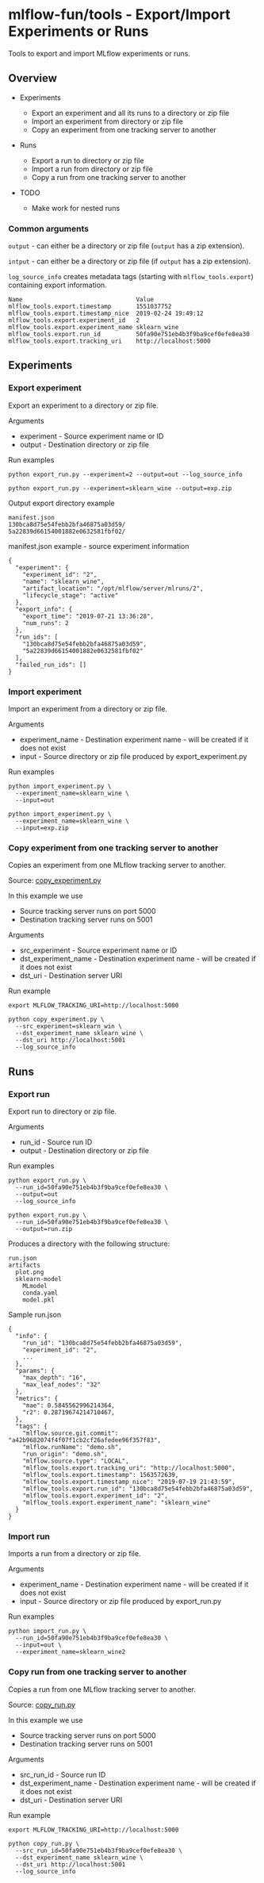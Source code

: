 # mlflow-fun/tools - Export/Import Experiments or Runs

Tools to export and import MLflow experiments or runs.

## Overview

* Experiments
  * Export an experiment and all its runs to a directory or zip file
  * Import an experiment from directory or zip file
  * Copy an experiment from one tracking server to another
* Runs
  * Export a run to directory or zip file
  * Import a run from directory or zip file
  * Copy a run from one tracking server to another

* TODO
  * Make work for nested runs

### Common arguments 

`output` - can either be a directory or zip file (`output` has a zip extension).

`intput` - can either be a directory or zip file (if `output` has a zip extension).

`log_source_info` creates metadata tags (starting with `mlflow_tools.export`) containing export information.
```
Name                                Value
mlflow_tools.export.timestamp       1551037752
mlflow_tools.export.timestamp_nice  2019-02-24 19:49:12
mlflow_tools.export.experiment_id   2
mlflow_tools.export.experiment_name sklearn_wine
mlflow_tools.export.run_id          50fa90e751eb4b3f9ba9cef0efe8ea30
mlflow_tools.export.tracking_uri    http://localhost:5000
```

## Experiments

### Export experiment

Export an experiment to a directory or zip file.

Arguments
* experiment - Source experiment name or ID
* output - Destination directory or zip file

Run examples
```
python export_run.py --experiment=2 --output=out --log_source_info
```
```
python export_run.py --experiment=sklearn_wine --output=exp.zip
```

Output export directory example
```
manifest.json
130bca8d75e54febb2bfa46875a03d59/
5a22839d66154001882e0632581fbf02/
```
manifest.json example - source experiment information
```
{
  "experiment": {
    "experiment_id": "2",
    "name": "sklearn_wine",
    "artifact_location": "/opt/mlflow/server/mlruns/2",
    "lifecycle_stage": "active"
  },
  "export_info": {
    "export_time": "2019-07-21 13:36:28",
    "num_runs": 2
  },
  "run_ids": [
    "130bca8d75e54febb2bfa46875a03d59",
    "5a22839d66154001882e0632581fbf02"
  ],
  "failed_run_ids": []
}
```

### Import experiment

Import an experiment from a directory or zip file.

Arguments
* experiment_name - Destination experiment name  - will be created if it does not exist
* input - Source directory or zip file produced by export_experiment.py

Run examples

```
python import_experiment.py \
  --experiment_name=sklearn_wine \
  --input=out 
```
```
python import_experiment.py \
  --experiment_name=sklearn_wine \
  --input=exp.zip 
```

### Copy experiment from one tracking server to another

Copies an experiment from one MLflow tracking server to another.

Source: [copy_experiment.py](copy_experiment.py)

In this example we use
* Source tracking server runs on port 5000 
* Destination tracking server runs on 5001

Arguments
* src_experiment - Source experiment name or ID
* dst_experiment_name - Destination experiment name  - will be created if it does not exist
* dst_uri - Destination server URI

Run example
```
export MLFLOW_TRACKING_URI=http://localhost:5000

python copy_experiment.py \
  --src_experiment=sklearn_win \
  --dst_experiment_name sklearn_wine \
  --dst_uri http://localhost:5001
  --log_source_info
```

## Runs

### Export run

Export run to directory or zip file.

Arguments
* run_id - Source run ID
* output - Destination directory or zip file

Run examples
```
python export_run.py \
  --run_id=50fa90e751eb4b3f9ba9cef0efe8ea30 \
  --output=out
  --log_source_info
```
```
python export_run.py \
  --run_id=50fa90e751eb4b3f9ba9cef0efe8ea30 \
  --output=run.zip
```

Produces a directory with the following structure:
```
run.json
artifacts
  plot.png
  sklearn-model
    MLmodel
    conda.yaml
    model.pkl
```
Sample run.json
```
{   
  "info": {
    "run_id": "130bca8d75e54febb2bfa46875a03d59",
    "experiment_id": "2",
    ...
  },
  "params": {
    "max_depth": "16",
    "max_leaf_nodes": "32"
  },
  "metrics": {
    "mae": 0.5845562996214364,
    "r2": 0.28719674214710467,
  },
  "tags": {
    "mlflow.source.git.commit": "a42b9682074f4f07f1cb2cf26afedee96f357f83",
    "mlflow.runName": "demo.sh",
    "run_origin": "demo.sh",
    "mlflow.source.type": "LOCAL",
    "mlflow_tools.export.tracking_uri": "http://localhost:5000",
    "mlflow_tools.export.timestamp": 1563572639,
    "mlflow_tools.export.timestamp_nice": "2019-07-19 21:43:59",
    "mlflow_tools.export.run_id": "130bca8d75e54febb2bfa46875a03d59",
    "mlflow_tools.export.experiment_id": "2",
    "mlflow_tools.export.experiment_name": "sklearn_wine"
  }
}
```

### Import run

Imports a run from a directory or zip file.

Arguments
* experiment_name - Destination experiment name  - will be created if it does not exist
* input - Source directory or zip file produced by export_run.py

Run examples
```
python import_run.py \
  --run_id=50fa90e751eb4b3f9ba9cef0efe8ea30 \
  --input=out \
  --experiment_name=sklearn_wine2
```

### Copy run from one tracking server to another

Copies a run from one MLflow tracking server to another.

Source: [copy_run.py](copy_run.py)

In this example we use
* Source tracking server runs on port 5000 
* Destination tracking server runs on 5001

Arguments
* src_run_id - Source run ID
* dst_experiment_name - Destination experiment name  - will be created if it does not exist
* dst_uri - Destination server URI

Run example
```
export MLFLOW_TRACKING_URI=http://localhost:5000

python copy_run.py \
  --src_run_id=50fa90e751eb4b3f9ba9cef0efe8ea30 \
  --dst_experiment_name sklearn_wine \
  --dst_uri http://localhost:5001
  --log_source_info
```
